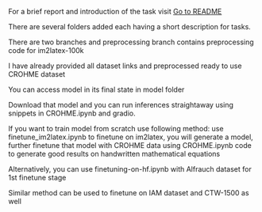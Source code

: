 For a brief report and introduction of the task visit [Go to README](report.md)

There are several folders added each having a short description for tasks.

There are two branches and preprocessing branch contains preprocessing code for im2latex-100k 

I have already provided all dataset links and preprocessed ready to use CROHME dataset

You can access model in its final state in model folder

Download that model and you can run inferences straightaway using snippets in CROHME.ipynb and gradio.

If you want to train model from scratch use following method: use finetune_im2latex.ipynb to finetune on im2latex, you will generate a model, further finetune that model with CROHME data using CROHME.ipynb code to generate good results on handwritten mathematical equations

Alternatively, you can use finetuning-on-hf.ipynb with Alfrauch dataset for 1st finetune stage

Similar method can be used to finetune on IAM dataset and CTW-1500 as well

